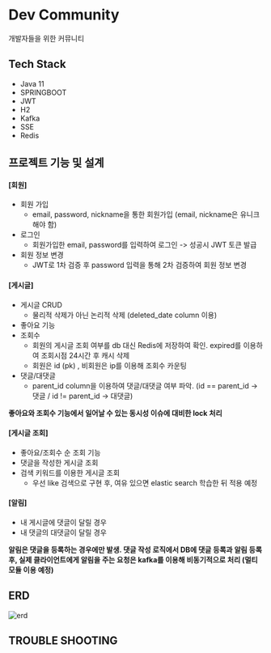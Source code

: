 # Dev Community
개발자들을 위한 커뮤니티

## Tech Stack
* Java 11
* SPRINGBOOT
* JWT
* H2
* Kafka
* SSE
* Redis

## 프로젝트 기능 및 설계
#### [회원]
* 회원 가입
    * email, password, nickname을 통한 회원가입 (email, nickname은 유니크해야 함)
* 로그인
    * 회원가입한 email, password를 입력하여 로그인 -> 성공시 JWT 토큰 발급
* 회원 정보 변경
    * JWT로 1차 검증 후 password 입력을 통해 2차 검증하여 회원 정보 변경

#### [게시글]
* 게시글 CRUD
    * 물리적 삭제가 아닌 논리적 삭제 (deleted_date column 이용)
* 좋아요 기능
* 조회수
    * 회원의 게시글 조회 여부를 db 대신 Redis에 저장하여 확인. expired를 이용하여 조회시점 24시간 후 캐시 삭제
    * 회원은 id (pk) , 비회원은 ip를 이용해 조회수 카운팅
* 댓글/대댓글
    * parent_id column을 이용하여 댓글/대댓글 여부 파악. (id == parent_id -> 댓글 / id != parent_id -> 대댓글)

**좋아요와 조회수 기능에서 일어날 수 있는 동시성 이슈에 대비한 lock 처리**

#### [게시글 조회]
* 좋아요/조회수 순 조회 기능
* 댓글을 작성한 게시글 조회
* 검색 키워드를 이용한 게시글 조회
    * 우선 like 검색으로 구현 후, 여유 있으면 elastic search 학습한 뒤 적용 예정

#### [알림]
* 내 게시글에 댓글이 달릴 경우
* 내 댓글의 대댓글이 달릴 경우

**알림은 댓글을 등록하는 경우에만 발생. 댓글 작성 로직에서 DB에 댓글 등록과 알림 등록 후, 실제 클라이언트에게 알림을 주는 요청은 kafka를 이용해 비동기적으로 처리 (멀티 모듈 이용 예정)**

## ERD
![erd](https://github.com/nohyoonil/DevCommunity/assets/77871257/a0700e36-5675-43b7-b4c2-12132ec891ef)



## TROUBLE SHOOTING